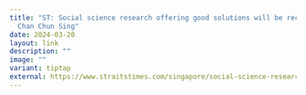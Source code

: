 ```yaml
---
title: "ST: Social science research offering good solutions will be recognised:
  Chan Chun Sing"
date: 2024-03-20
layout: link
description: ""
image: ""
variant: tiptap
external: https://www.straitstimes.com/singapore/social-science-research-offering-good-solutions-will-be-recognised-chan-chun-sing
---
```

